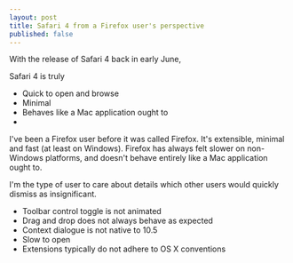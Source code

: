 ```yaml
---
layout: post
title: Safari 4 from a Firefox user's perspective
published: false
---
```


With the release of Safari 4 back in early June, 




Safari 4 is truly 

* Quick to open and browse
* Minimal
* Behaves like a Mac application ought to
* 



I've been a Firefox user before it was called Firefox. It's extensible, minimal and fast (at least on Windows). Firefox has always felt slower on non-Windows platforms, and doesn't behave entirely like a Mac application ought to.

I'm the type of user to care about details which other users would quickly dismiss as insignificant.

* Toolbar control toggle is not animated
* Drag and drop does not always behave as expected
* Context dialogue is not native to 10.5
* Slow to open
* Extensions typically do not adhere to OS X conventions


